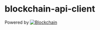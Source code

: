 # blockchain-api-client

Powered by [![Blockchain]()](https://blockchain.info/api)


[//]: # (These are reference links used in the body of this note and get stripped out when the markdown processor does its job. There is no need to format nicely because it shouldn't be seen.)
